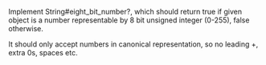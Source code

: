 Implement String#eight_bit_number?, which should return true if given object is a number representable by 8 bit unsigned integer (0-255), false otherwise.

It should only accept numbers in canonical representation, so no leading +, extra 0s, spaces etc.